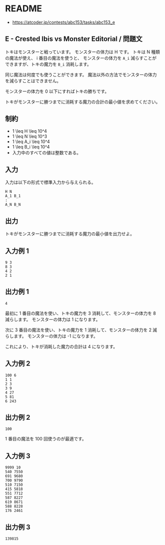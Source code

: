 # README
- <https://atcoder.jp/contests/abc153/tasks/abc153_e>
## E - Crested Ibis vs Monster Editorial / 問題文
トキはモンスターと戦っています。
モンスターの体力は H です。
トキは N 種類の魔法が使え、
i 番目の魔法を使うと、
モンスターの体力を `A_i` 減らすことができますが、トキの魔力を `B_i` 消耗します。

同じ魔法は何度でも使うことができます。
魔法以外の方法でモンスターの体力を減らすことはできません。

モンスターの体力を 0 以下にすればトキの勝ちです。

トキがモンスターに勝つまでに消耗する魔力の合計の最小値を求めてください。
## 制約
* 1 \leq H \leq 10^4
* 1 \leq N \leq 10^3
* 1 \leq A_i \leq 10^4
* 1 \leq B_i \leq 10^4
* 入力中のすべての値は整数である。
## 入力
入力は以下の形式で標準入力から与えられる。

```
H N
A_1 B_1
:
A_N B_N
```
## 出力
トキがモンスターに勝つまでに消耗する魔力の最小値を出力せよ。
## 入力例 1
```
9 3
8 3
4 2
2 1
```
## 出力例 1
```
4
```

最初に 1 番目の魔法を使い、トキの魔力を 3 消耗して、モンスターの体力を 8 減らします。
モンスターの体力は 1 になります。

次に 3 番目の魔法を使い、トキの魔力を 1 消耗して、モンスターの体力を 2 減らします。
モンスターの体力は -1 になります。

これにより、トキが消耗した魔力の合計は 4 になります。
## 入力例 2
```
100 6
1 1
2 3
3 9
4 27
5 81
6 243
```
## 出力例 2
```
100
```

1 番目の魔法を 100 回使うのが最適です。
## 入力例 3
```
9999 10
540 7550
691 9680
700 9790
510 7150
415 5818
551 7712
587 8227
619 8671
588 8228
176 2461
```
## 出力例 3
```
139815
```
